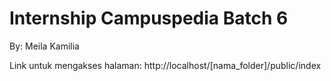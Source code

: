 # Internship Campuspedia Batch 6

By: Meila Kamilia
 
Link untuk mengakses halaman: http://localhost/[nama_folder]/public/index
